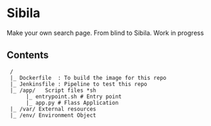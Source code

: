 # Sibila

Make your own search page. From blind to Sibila. Work in progress

## Contents


     /
     |_ Dockerfile  : To build the image for this repo
     |_ Jenkinsfile : Pipeline to test this repo
     |_ /app/   Script files *sh
          |_ entrypoint.sh # Entry point
          |_ app.py # Flass Application
     |_ /var/ External resources
     |_ /env/ Environment Object



